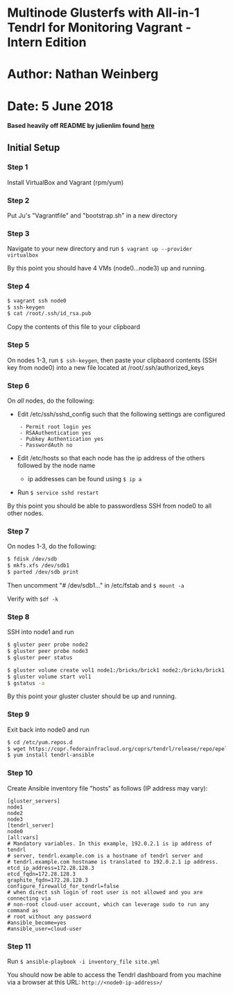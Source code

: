 # Multinode Glusterfs with All-in-1 Tendrl for Monitoring Vagrant - Intern Edition
#
# Author: Nathan Weinberg
# Date: 5 June 2018

#### Based heavily off README by julienlim found [here](https://github.com/julienlim/multinode-glusterfs-with-tendrl-vagrant)


## Initial Setup

### Step 1
Install VirtualBox and Vagrant (rpm/yum)

### Step 2
Put Ju's "Vagrantfile" and "bootstrap.sh" in a new directory

### Step 3
Navigate to your new directory and run `$ vagrant up --provider virtualbox`

By this point you should have 4 VMs (node0...node3) up and running.

### Step 4
```bash
$ vagrant ssh node0
$ ssh-keygen
$ cat /root/.ssh/id_rsa.pub
```
Copy the contents of this file to your clipboard

### Step 5
On nodes 1-3, run `$ ssh-keygen`, then paste your clipbaord contents (SSH key from node0) into a new file located at /root/.ssh/authorized_keys

### Step 6
On *all* nodes, do the following:

- Edit /etc/ssh/sshd_config such that the following settings are configured
```
	- Permit root login yes
	- RSAAuthentication yes
	- Pubkey Authentication yes
	- PasswordAuth no
```
- Edit /etc/hosts so that each node has the ip address of the others followed by the node name
	- ip addresses can be found using `$ ip a`

- Run `$ service sshd restart`

By this point you should be able to passwordless SSH from node0 to all other nodes.

### Step 7
On nodes 1-3, do the following:

```bash
$ fdisk /dev/sdb
$ mkfs.xfs /dev/sdb1
$ parted /dev/sdb print
```

Then uncomment "# /dev/sdb1..." in /etc/fstab and `$ mount -a`

Verify with `$df -k`

### Step 8
SSH into node1 and run
```bash
$ gluster peer probe node2
$ gluster peer probe node3
$ gluster peer status

$ gluster volume create vol1 node1:/bricks/brick1 node2:/bricks/brick1 node3:/bricks/brick1 force
$ gluster volume start vol1
$ gstatus -a
```

By this point your gluster cluster should be up and running.

### Step 9
Exit back into node0 and run
```bash
$ cd /etc/yum.repos.d 
$ wget https://copr.fedorainfracloud.org/coprs/tendrl/release/repo/epel-7/tendrl-release-epel-7.repo
$ yum install tendrl-ansible
```

### Step 10
Create Ansible inventory file "hosts" as follows (IP address may vary):

```text
[gluster_servers]
node1
node2
node3
[tendrl_server]
node0
[all:vars]
# Mandatory variables. In this example, 192.0.2.1 is ip address of tendrl
# server, tendrl.example.com is a hostname of tendrl server and
# tendrl.example.com hostname is translated to 192.0.2.1 ip address.
etcd_ip_address=172.28.128.3
etcd_fqdn=172.28.128.3
graphite_fqdn=172.28.128.3
configure_firewalld_for_tendrl=false
# when direct ssh login of root user is not allowed and you are connecting via
# non-root cloud-user account, which can leverage sudo to run any command as
# root without any password
#ansible_become=yes
#ansible_user=cloud-user
```

### Step 11
Run `$ ansible-playbook -i inventory_file site.yml`

You should now be able to access the Tendrl dashboard from you machine via a browser at this URL: `http://<node0-ip-address>/`